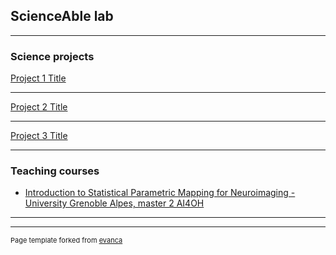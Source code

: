 ## ScienceAble lab

---

### Science projects

[Project 1 Title](/sample_page)
<!--<img src="images/dummy_thumbnail.jpg?raw=true"/> -->

---
[Project 2 Title](/pdf/sample_presentation.pdf)
<!--<img src="images/dummy_thumbnail.jpg?raw=true"/>-->

---
[Project 3 Title](http://example.com/)
<!--<img src="images/dummy_thumbnail.jpg?raw=true"/>-->

---

### Teaching courses

- [Introduction to Statistical Parametric Mapping for Neuroimaging - University Grenoble Alpes, master 2 AI4OH](https://www.masterai4onehealth.eu/)


---




---
<p style="font-size:11px">Page template forked from <a href="https://github.com/evanca/quick-portfolio">evanca</a></p>
<!-- Remove above link if you don't want to attibute -->
